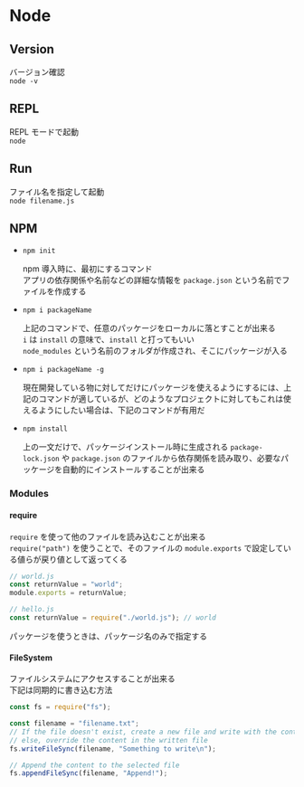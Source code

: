 # Node

## Version

バージョン確認  
`node -v`

## REPL

REPL モードで起動  
`node`

## Run

ファイル名を指定して起動  
`node filename.js`

## NPM

- `npm init`

  npm 導入時に、最初にするコマンド  
  アプリの依存関係や名前などの詳細な情報を `package.json` という名前でファイルを作成する

- `npm i packageName`

  上記のコマンドで、任意のパッケージをローカルに落とすことが出来る  
  `i` は `install` の意味で、`install` と打ってもいい  
  `node_modules` という名前のフォルダが作成され、そこにパッケージが入る

- `npm i packageName -g`

  現在開発している物に対してだけにパッケージを使えるようにするには、上記のコマンドが適しているが、どのようなプロジェクトに対してもこれは使えるようにしたい場合は、下記のコマンドが有用だ

* `npm install`

  上の一文だけで、パッケージインストール時に生成される `package-lock.json` や `package.json` のファイルから依存関係を読み取り、必要なパッケージを自動的にインストールすることが出来る

### Modules

#### require

`require` を使って他のファイルを読み込むことが出来る  
`require("path")` を使うことで、そのファイルの `module.exports` で設定している値らが戻り値として返ってくる

```js
// world.js
const returnValue = "world";
module.exports = returnValue;
```

```js
// hello.js
const returnValue = require("./world.js"); // world
```

パッケージを使うときは、パッケージ名のみで指定する

#### FileSystem

ファイルシステムにアクセスすることが出来る  
下記は同期的に書き込む方法

```js
const fs = require("fs");

const filename = "filename.txt";
// If the file doesn't exist, create a new file and write with the content
// else, override the content in the written file
fs.writeFileSync(filename, "Something to write\n");

// Append the content to the selected file
fs.appendFileSync(filename, "Append!");
```
